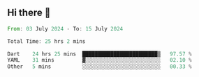 ## Hi there 👋

<!--START_SECTION:waka-->

```rust
From: 03 July 2024 - To: 15 July 2024

Total Time: 25 hrs 2 mins

Dart    24 hrs 25 mins  ████████████████████████▒   97.57 %
YAML    31 mins         ▓░░░░░░░░░░░░░░░░░░░░░░░░   02.10 %
Other   5 mins          ░░░░░░░░░░░░░░░░░░░░░░░░░   00.33 %
```

<!--END_SECTION:waka-->

<!--
**mathiskakal/mathiskakal** is a ✨ _special_ ✨ repository because its `README.md` (this file) appears on your GitHub profile.

Here are some ideas to get you started:

- 🔭 I’m currently working on ...
- 🌱 I’m currently learning ...
- 👯 I’m looking to collaborate on ...
- 🤔 I’m looking for help with ...
- 💬 Ask me about ...
- 📫 How to reach me: ...
- 😄 Pronouns: ...
- ⚡ Fun fact: ...
-->
